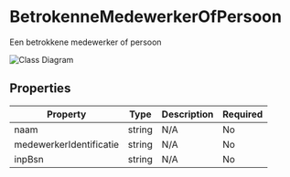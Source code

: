 # BetrokenneMedewerkerOfPersoon

Een betrokkene medewerker of persoon

![Class Diagram](https://github.com/CommonGateway/CustomerInteractionBundle/blob/documentation-2024-Klant/docs/schema/klant.taak.betrokkeneMedewerkerOfPersoon.svg)

## Properties

| Property | Type | Description | Required |
|----------|------|-------------|----------|
| naam | string | N/A | No |
| medewerkerIdentificatie | string | N/A | No |
| inpBsn | string | N/A | No |
